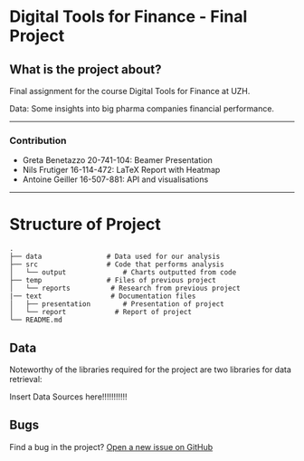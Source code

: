 # Digital Tools for Finance - Final Project

## What is the project about?

Final assignment for the course Digital Tools for Finance at UZH.

Data: Some insights into big pharma companies financial performance.

* * *
### Contribution
- Greta Benetazzo 20-741-104: Beamer Presentation
- Nils Frutiger 16-114-472: LaTeX Report with Heatmap
- Antoine Geiller 16-507-881: API and visualisations

* * *
# Structure of Project

    .            
    ├── data                # Data used for our analysis
    ├── src                 # Code that performs analysis
	│   └── output              # Charts outputted from code
	├── temp                # Files of previous project
    │   └── reports          # Research from previous project  
    |── text                 # Documentation files 
    │   ├── presentation        # Presentation of project
    │   └── report            # Report of project
    └── README.md
	

## Data

Noteworthy of the libraries required for the project are two libraries for data retrieval:

Insert Data Sources here!!!!!!!!!!!


## Bugs

Find a bug in the project? [Open a new issue on GitHub](https://github.com/nlsfrtgr/DTFF-Final-Project/issues)
